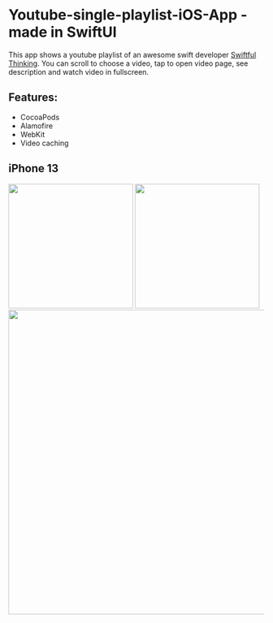 # Youtube-single-playlist-iOS-App - made in SwiftUI

This app shows a youtube playlist of an awesome swift developer <a href="https://www.youtube.com/c/swiftfulthinking">Swiftful Thinking</a>.
You can scroll to choose a video, tap to open video page, see description and watch video in fullscreen.

## Features:
- CocoaPods
- Alamofire
- WebKit
- Video caching

## iPhone 13
<img src="https://user-images.githubusercontent.com/33011419/186997350-bc17aedc-18cc-488c-b3ee-6316632e4c5d.png" width="245"> <img src="https://user-images.githubusercontent.com/33011419/186997354-6648db28-f2b7-4b86-b678-7b3563fec34c.png" width="245">
<img src="https://user-images.githubusercontent.com/33011419/186997356-419c3266-f69b-45bf-adc0-e6eb45f096f5.png" width="600">
